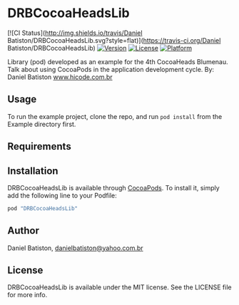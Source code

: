 # DRBCocoaHeadsLib

[![CI Status](http://img.shields.io/travis/Daniel Batiston/DRBCocoaHeadsLib.svg?style=flat)](https://travis-ci.org/Daniel Batiston/DRBCocoaHeadsLib)
[![Version](https://img.shields.io/cocoapods/v/DRBCocoaHeadsLib.svg?style=flat)](http://cocoapods.org/pods/DRBCocoaHeadsLib)
[![License](https://img.shields.io/cocoapods/l/DRBCocoaHeadsLib.svg?style=flat)](http://cocoapods.org/pods/DRBCocoaHeadsLib)
[![Platform](https://img.shields.io/cocoapods/p/DRBCocoaHeadsLib.svg?style=flat)](http://cocoapods.org/pods/DRBCocoaHeadsLib)


Library (pod) developed as an example for the 4th CocoaHeads Blumenau.
Talk about using CocoaPods in the application development cycle.
By: Daniel Batiston 
www.hicode.com.br


## Usage

To run the example project, clone the repo, and run `pod install` from the Example directory first.

## Requirements

## Installation

DRBCocoaHeadsLib is available through [CocoaPods](http://cocoapods.org). To install
it, simply add the following line to your Podfile:

```ruby
pod "DRBCocoaHeadsLib"
```

## Author

Daniel Batiston, danielbatiston@yahoo.com.br

## License

DRBCocoaHeadsLib is available under the MIT license. See the LICENSE file for more info.
